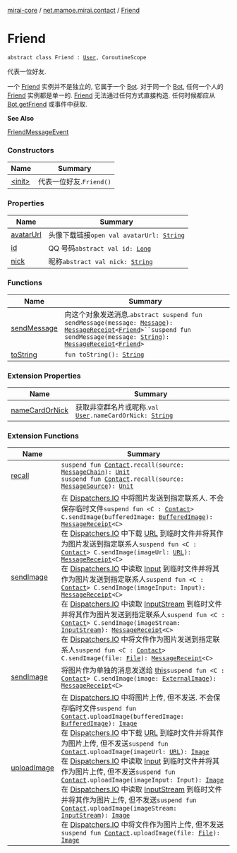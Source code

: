 [mirai-core](../../index.md) / [net.mamoe.mirai.contact](../index.md) / [Friend](./index.md)

# Friend

`abstract class Friend : `[`User`](../-user/index.md)`, CoroutineScope`

代表一位好友.

一个 [Friend](./index.md) 实例并不是独立的, 它属于一个 [Bot](../../net.mamoe.mirai/-bot/index.md).
对于同一个 [Bot](../../net.mamoe.mirai/-bot/index.md), 任何一个人的 [Friend](./index.md) 实例都是单一的.
[Friend](./index.md) 无法通过任何方式直接构造. 任何时候都应从 [Bot.getFriend](../../net.mamoe.mirai/-bot/get-friend.md) 或事件中获取.

**See Also**

[FriendMessageEvent](../../net.mamoe.mirai.message/-friend-message-event/index.md)

### Constructors

| Name | Summary |
|---|---|
| [&lt;init&gt;](-init-.md) | 代表一位好友.`Friend()` |

### Properties

| Name | Summary |
|---|---|
| [avatarUrl](avatar-url.md) | 头像下载链接`open val avatarUrl: `[`String`](https://kotlinlang.org/api/latest/jvm/stdlib/kotlin/-string/index.html) |
| [id](id.md) | QQ 号码`abstract val id: `[`Long`](https://kotlinlang.org/api/latest/jvm/stdlib/kotlin/-long/index.html) |
| [nick](nick.md) | 昵称`abstract val nick: `[`String`](https://kotlinlang.org/api/latest/jvm/stdlib/kotlin/-string/index.html) |

### Functions

| Name | Summary |
|---|---|
| [sendMessage](send-message.md) | 向这个对象发送消息.`abstract suspend fun sendMessage(message: `[`Message`](../../net.mamoe.mirai.message.data/-message/index.md)`): `[`MessageReceipt`](../../net.mamoe.mirai.message/-message-receipt/index.md)`<`[`Friend`](./index.md)`>``suspend fun sendMessage(message: `[`String`](https://kotlinlang.org/api/latest/jvm/stdlib/kotlin/-string/index.html)`): `[`MessageReceipt`](../../net.mamoe.mirai.message/-message-receipt/index.md)`<`[`Friend`](./index.md)`>` |
| [toString](to-string.md) | `fun toString(): `[`String`](https://kotlinlang.org/api/latest/jvm/stdlib/kotlin/-string/index.html) |

### Extension Properties

| Name | Summary |
|---|---|
| [nameCardOrNick](../name-card-or-nick.md) | 获取非空群名片或昵称.`val `[`User`](../-user/index.md)`.nameCardOrNick: `[`String`](https://kotlinlang.org/api/latest/jvm/stdlib/kotlin/-string/index.html) |

### Extension Functions

| Name | Summary |
|---|---|
| [recall](../recall.md) | `suspend fun `[`Contact`](../-contact/index.md)`.recall(source: `[`MessageChain`](../../net.mamoe.mirai.message.data/-message-chain/index.md)`): `[`Unit`](https://kotlinlang.org/api/latest/jvm/stdlib/kotlin/-unit/index.html)<br>`suspend fun `[`Contact`](../-contact/index.md)`.recall(source: `[`MessageSource`](../../net.mamoe.mirai.message.data/-message-source/index.md)`): `[`Unit`](https://kotlinlang.org/api/latest/jvm/stdlib/kotlin/-unit/index.html) |
| [sendImage](../../net.mamoe.mirai.message/send-image.md) | 在 [Dispatchers.IO](#) 中将图片发送到指定联系人. 不会保存临时文件`suspend fun <C : `[`Contact`](../-contact/index.md)`> C.sendImage(bufferedImage: `[`BufferedImage`](https://docs.oracle.com/javase/6/docs/api/java/awt/image/BufferedImage.html)`): `[`MessageReceipt`](../../net.mamoe.mirai.message/-message-receipt/index.md)`<C>`<br>在 [Dispatchers.IO](#) 中下载 [URL](https://docs.oracle.com/javase/6/docs/api/java/net/URL.html) 到临时文件并将其作为图片发送到指定联系人`suspend fun <C : `[`Contact`](../-contact/index.md)`> C.sendImage(imageUrl: `[`URL`](https://docs.oracle.com/javase/6/docs/api/java/net/URL.html)`): `[`MessageReceipt`](../../net.mamoe.mirai.message/-message-receipt/index.md)`<C>`<br>在 [Dispatchers.IO](#) 中读取 [Input](#) 到临时文件并将其作为图片发送到指定联系人`suspend fun <C : `[`Contact`](../-contact/index.md)`> C.sendImage(imageInput: Input): `[`MessageReceipt`](../../net.mamoe.mirai.message/-message-receipt/index.md)`<C>`<br>在 [Dispatchers.IO](#) 中读取 [InputStream](https://docs.oracle.com/javase/6/docs/api/java/io/InputStream.html) 到临时文件并将其作为图片发送到指定联系人`suspend fun <C : `[`Contact`](../-contact/index.md)`> C.sendImage(imageStream: `[`InputStream`](https://docs.oracle.com/javase/6/docs/api/java/io/InputStream.html)`): `[`MessageReceipt`](../../net.mamoe.mirai.message/-message-receipt/index.md)`<C>`<br>在 [Dispatchers.IO](#) 中将文件作为图片发送到指定联系人`suspend fun <C : `[`Contact`](../-contact/index.md)`> C.sendImage(file: `[`File`](https://docs.oracle.com/javase/6/docs/api/java/io/File.html)`): `[`MessageReceipt`](../../net.mamoe.mirai.message/-message-receipt/index.md)`<C>` |
| [sendImage](../../net.mamoe.mirai.utils/send-image.md) | 将图片作为单独的消息发送给 [this](../../net.mamoe.mirai.utils/send-image/-this-.md)`suspend fun <C : `[`Contact`](../-contact/index.md)`> C.sendImage(image: `[`ExternalImage`](../../net.mamoe.mirai.utils/-external-image/index.md)`): `[`MessageReceipt`](../../net.mamoe.mirai.message/-message-receipt/index.md)`<C>` |
| [uploadImage](../../net.mamoe.mirai.message/upload-image.md) | 在 [Dispatchers.IO](#) 中将图片上传, 但不发送. 不会保存临时文件`suspend fun `[`Contact`](../-contact/index.md)`.uploadImage(bufferedImage: `[`BufferedImage`](https://docs.oracle.com/javase/6/docs/api/java/awt/image/BufferedImage.html)`): `[`Image`](../../net.mamoe.mirai.message.data/-image/index.md)<br>在 [Dispatchers.IO](#) 中下载 [URL](https://docs.oracle.com/javase/6/docs/api/java/net/URL.html) 到临时文件并将其作为图片上传, 但不发送`suspend fun `[`Contact`](../-contact/index.md)`.uploadImage(imageUrl: `[`URL`](https://docs.oracle.com/javase/6/docs/api/java/net/URL.html)`): `[`Image`](../../net.mamoe.mirai.message.data/-image/index.md)<br>在 [Dispatchers.IO](#) 中读取 [Input](#) 到临时文件并将其作为图片上传, 但不发送`suspend fun `[`Contact`](../-contact/index.md)`.uploadImage(imageInput: Input): `[`Image`](../../net.mamoe.mirai.message.data/-image/index.md)<br>在 [Dispatchers.IO](#) 中读取 [InputStream](https://docs.oracle.com/javase/6/docs/api/java/io/InputStream.html) 到临时文件并将其作为图片上传, 但不发送`suspend fun `[`Contact`](../-contact/index.md)`.uploadImage(imageStream: `[`InputStream`](https://docs.oracle.com/javase/6/docs/api/java/io/InputStream.html)`): `[`Image`](../../net.mamoe.mirai.message.data/-image/index.md)<br>在 [Dispatchers.IO](#) 中将文件作为图片上传, 但不发送`suspend fun `[`Contact`](../-contact/index.md)`.uploadImage(file: `[`File`](https://docs.oracle.com/javase/6/docs/api/java/io/File.html)`): `[`Image`](../../net.mamoe.mirai.message.data/-image/index.md) |

